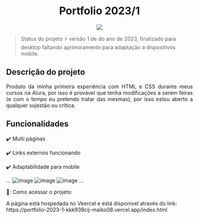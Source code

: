 <h1 align=center> Portfolio 2023/1 </h1>


<p align="center">
<img loading="lazy" src="http://img.shields.io/static/v1?label=STATUS&message=EM%20DESENVOLVIMENTO&color=GREEN&style=for-the-badge"/>
</p>

> Status do projeto :zap:
> versão 1 de do ano de 2023, finalizado para desktop faltando aprimoramento para adaptação a dispositivos mobile.

## Descrição do projeto
<p align="justify">
  Produto da minha primeira experiência com HTML e CSS durante meus cursos na Alura, por isso é provável que tenha modificações a serem feiras (e com o tempo eu pretendo tratar das mesmas), por isso estou aberto a qualquer sujestão ou crítica.
</p>

## Funcionalidades
:heavy_check_mark: Multi páginas

:heavy_check_mark: Links externos funcionando   

:heavy_check_mark: Adaptabilidade para mobile   

...
![image](https://github.com/maiko08/portfolio-2023-1-/assets/139885015/8670b93a-a74a-4a6b-aae6-a6faed99ad0b)
![image](https://github.com/maiko08/portfolio-2023-1-/assets/139885015/109c5116-b2bb-4552-8364-1ebece513d2b)
![image](https://github.com/maiko08/portfolio-2023-1-/assets/139885015/c1c59b27-7046-4ead-be61-d014add53747)
...

📂: Como acessar o projeto:
<p> A página está hospedada no Veercel e está disponivel através do link: https://portfolio-2023-1-kkk939cij-maiko08.vercel.app/index.html  </p>


